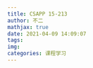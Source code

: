 ```yaml
---
title: CSAPP 15-213
author: 不二
mathjax: true
date: 2021-04-09 14:09:07
tags:
img:
categories: 课程学习
---
```

